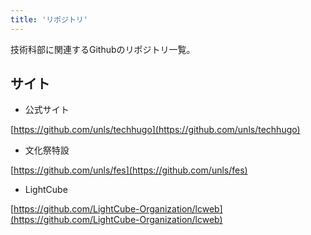 ```yaml
---
title: 'リポジトリ'
---
```


技術科部に関連するGithubのリポジトリ一覧。

## サイト

* 公式サイト  

[https://github.com/unls/techhugo](https://github.com/unls/techhugo)

* 文化祭特設 

[https://github.com/unls/fes](https://github.com/unls/fes)

* LightCube  

[https://github.com/LightCube-Organization/lcweb](https://github.com/LightCube-Organization/lcweb)
